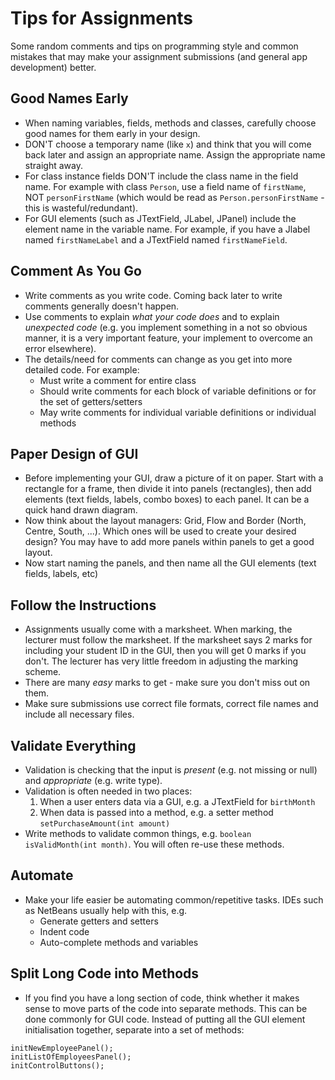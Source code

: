 # Tips for Assignments

Some random comments and tips on programming style and common mistakes that may make your assignment submissions (and general app development) better.

## Good Names Early

- When naming variables, fields, methods and classes, carefully choose good names for them early in your design. 
- DON'T choose a temporary name (like `x`) and think that you will come back later and assign an appropriate name. Assign the appropriate name straight away.
- For class instance fields DON'T include the class name in the field name. For example with class `Person`, use a field name of `firstName`, NOT `personFirstName` (which would be read as `Person.personFirstName` - this is wasteful/redundant).
- For GUI elements (such as JTextField, JLabel, JPanel) include the element name in the variable name. For example, if you have a Jlabel named `firstNameLabel` and a JTextField named `firstNameField`. 

## Comment As You Go

- Write comments as you write code. Coming back later to write comments generally doesn't happen.
- Use comments to explain *what your code does* and to explain *unexpected code* (e.g. you implement something in a not so obvious manner, it is a very important feature, your implement to overcome an error elsewhere).
- The details/need for comments can change as you get into more detailed code. For example:
  - Must write a comment for entire class
  - Should write comments for each block of variable definitions or for the set of getters/setters
  - May write comments for individual variable definitions or individual methods
  
## Paper Design of GUI

- Before implementing your GUI, draw a picture of it on paper. Start with a rectangle for a frame, then divide it into panels (rectangles), then add elements (text fields, labels, combo boxes) to each panel. It can be a quick hand drawn diagram.
- Now think about the layout managers: Grid, Flow and Border (North, Centre, South, ...). Which ones will be used to create your desired design? You may have to add more panels within panels to get a good layout.
- Now start naming the panels, and then name all the GUI elements (text fields, labels, etc)

## Follow the Instructions

- Assignments usually come with a marksheet. When marking, the lecturer must follow the marksheet. If the marksheet says 2 marks for including your student ID in the GUI, then you will get 0 marks if you don't. The lecturer has very little freedom in adjusting the marking scheme. 
- There are many *easy* marks to get - make sure you don't miss out on them.
- Make sure submissions use correct file formats, correct file names and include all necessary files. 

## Validate Everything

- Validation is checking that the input is *present* (e.g. not missing or null) and *appropriate* (e.g. write type). 
- Validation is often needed in two places: 
  1. When a user enters data via a GUI, e.g. a JTextField for `birthMonth`
  2. When data is passed into a method, e.g. a setter method `setPurchaseAmount(int amount)`
- Write methods to validate common things, e.g. `boolean isValidMonth(int month)`. You will often re-use these methods.

## Automate

- Make your life easier be automating common/repetitive tasks. IDEs such as NetBeans usually help with this, e.g.
  - Generate getters and setters
  - Indent code
  - Auto-complete methods and variables
  
## Split Long Code into Methods

- If you find you have a long section of code, think whether it makes sense to move parts of the code into separate methods. This can be done commonly for GUI code. Instead of putting all the GUI element initialisation together, separate into a set of methods:

```
initNewEmployeePanel();
initListOfEmployeesPanel();
initControlButtons();
```



